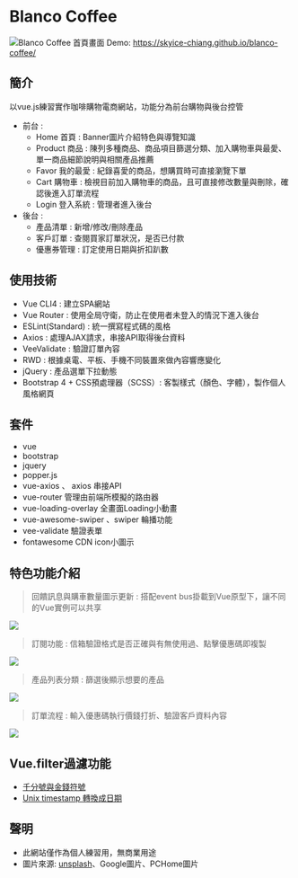 # Blanco Coffee
![Blanco Coffee 首頁畫面](https://s3.us-west-2.amazonaws.com/secure.notion-static.com/fb5304f7-682a-40d0-b9d0-581e62b5911f/Untitled.png?X-Amz-Algorithm=AWS4-HMAC-SHA256&X-Amz-Credential=AKIAT73L2G45O3KS52Y5%2F20210514%2Fus-west-2%2Fs3%2Faws4_request&X-Amz-Date=20210514T022434Z&X-Amz-Expires=86400&X-Amz-Signature=8337e44687a087f317baa0298393a41b33ab13d461caa541d048fd34a61a37ce&X-Amz-SignedHeaders=host&response-content-disposition=filename%20%3D%22Untitled.png%22)
Demo: https://skyice-chiang.github.io/blanco-coffee/

## 簡介
以vue.js練習實作咖啡購物電商網站，功能分為前台購物與後台控管
- 前台 :
    - Home 首頁 :  Banner圖片介紹特色與導覽知識
    - Product 商品 :  陳列多種商品、商品項目篩選分類、加入購物車與最愛、單一商品細節說明與相關產品推薦
    - Favor 我的最愛 :  紀錄喜愛的商品，想購買時可直接瀏覽下單
    - Cart 購物車 :  檢視目前加入購物車的商品，且可直接修改數量與刪除，確認後進入訂單流程
    - Login 登入系統 : 管理者進入後台
- 後台 :
    - 產品清單 : 新增/修改/刪除產品
    - 客戶訂單 : 查閱買家訂單狀況，是否已付款
    - 優惠券管理 : 訂定使用日期與折扣趴數

## 使用技術
- Vue CLI4 :  建立SPA網站
- Vue Router : 使用全局守衛，防止在使用者未登入的情況下進入後台
- ESLint(Standard) : 統一撰寫程式碼的風格
- Axios : 處理AJAX請求，串接API取得後台資料
- VeeValidate : 驗證訂單內容
- RWD : 根據桌電、平板、手機不同裝置來做內容響應變化
- jQuery : 產品選單下拉動態
- Bootstrap 4 + CSS預處理器（SCSS）:  客製樣式（顏色、字體），製作個人風格網頁

## 套件
- vue
- bootstrap
- jquery
- popper.js
- vue-axios 、 axios  串接API
- vue-router 管理由前端所模擬的路由器
- vue-loading-overlay 全畫面Loading小動畫
- vue-awesome-swiper 、swiper 輪播功能
- vee-validate 驗證表單
- fontawesome CDN icon小圖示

## 特色功能介紹
> 回饋訊息與購車數量圖示更新 : 搭配event bus掛載到Vue原型下，讓不同的Vue實例可以共享

![](https://s3.us-west-2.amazonaws.com/secure.notion-static.com/cb777671-17d0-4017-a730-46951e72b0bf/.png?X-Amz-Algorithm=AWS4-HMAC-SHA256&X-Amz-Credential=AKIAT73L2G45O3KS52Y5%2F20210514%2Fus-west-2%2Fs3%2Faws4_request&X-Amz-Date=20210514T035543Z&X-Amz-Expires=86400&X-Amz-Signature=1c19d0e05d950d54b51ae57adfa480bc0e44edf4d2fee20db82acf3e343bc9b9&X-Amz-SignedHeaders=host&response-content-disposition=filename%20%3D%22.png%22)


> 訂閱功能 : 信箱驗證格式是否正確與有無使用過、點擊優惠碼即複製

![](https://s3.us-west-2.amazonaws.com/secure.notion-static.com/0509984b-24c3-447d-8042-ecb12f8e44dd/.png?X-Amz-Algorithm=AWS4-HMAC-SHA256&X-Amz-Credential=AKIAT73L2G45O3KS52Y5%2F20210514%2Fus-west-2%2Fs3%2Faws4_request&X-Amz-Date=20210514T041434Z&X-Amz-Expires=86400&X-Amz-Signature=1b872ad65c50466936eecf7a1be66d31ab8523a3e13c8bf35fdad550b1360069&X-Amz-SignedHeaders=host&response-content-disposition=filename%20%3D%22.png%22)

> 產品列表分類 : 篩選後顯示想要的產品

![](https://s3.us-west-2.amazonaws.com/secure.notion-static.com/7b9d12db-41dc-4df8-bfe9-4576e0f45196/.png?X-Amz-Algorithm=AWS4-HMAC-SHA256&X-Amz-Credential=AKIAT73L2G45O3KS52Y5%2F20210514%2Fus-west-2%2Fs3%2Faws4_request&X-Amz-Date=20210514T060423Z&X-Amz-Expires=86400&X-Amz-Signature=10aee8140b5a98bf07032da713b37edaecd21fd38b8fca4fe05b18f107db42e0&X-Amz-SignedHeaders=host&response-content-disposition=filename%20%3D%22.png%22)

> 訂單流程 : 輸入優惠碼執行價錢打折、驗證客戶資料內容

![](https://s3.us-west-2.amazonaws.com/secure.notion-static.com/08dbe599-4e80-4e92-a17f-22d498d39bfb/Untitled.png?X-Amz-Algorithm=AWS4-HMAC-SHA256&X-Amz-Credential=AKIAT73L2G45O3KS52Y5%2F20210514%2Fus-west-2%2Fs3%2Faws4_request&X-Amz-Date=20210514T061848Z&X-Amz-Expires=86400&X-Amz-Signature=f0635b0ab4df0a78ea2414ef34d2ce4fde6726cd9165d1fbfb92491614e1054f&X-Amz-SignedHeaders=host&response-content-disposition=filename%20%3D%22Untitled.png%22)

## Vue.filter過濾功能
- [千分號與金錢符號](https://github.com/Skyice-Chiang/blanco-coffee/blob/master/src/filters/currency.js)
- [Unix timestamp 轉換成日期](https://github.com/Skyice-Chiang/blanco-coffee/blob/master/src/filters/date.js)

## 聲明
- 此網站僅作為個人練習用，無商業用途
- 圖片來源:  [unsplash](https://unsplash.com/)、Google圖片、PCHome圖片
